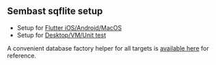 ## Sembast sqflite setup

 * Setup for [Flutter iOS/Android/MacOS](setup_sqflite.md)
 * Setup for [Desktop/VM/Unit test](setup_sqflite_ffi.md)

A convenient database factory helper for all targets is [available here](https://github.com/tekartik/app_flutter_utils.dart/tree/master/app_sembast) for reference.